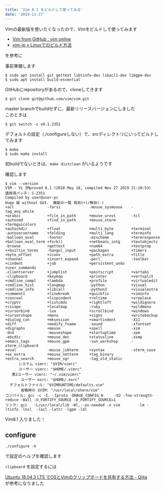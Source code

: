 ```yaml
---
title: 'Vim 8.1 をビルドして使ってみる'
date: '2019-11-27'
---
```


Vimの最新版を使いたくなったので、Vimをビルドして使ってみます

- [Vim from GitHub : vim online](https://www.vim.org/git.php)
- [vim\-jp » Linuxでのビルド方法](https://vim-jp.org/docs/build_linux.html)

を参考に

事前準備します  

```
$ sudo apt install git gettext libtinfo-dev libacl1-dev libgpm-dev
$ sudo apt install build-essential
```

GitHubにrepositoryがあるので、cloneしてきます

```
$ git clone git@github.com/vim/vim.git  
```

master branchでbuildせずに、最新リリースバージョンにしました  
このときは  

```
$ git switch -c v8.1.2351
```

デフォルトの設定（./configureしない）で、srcディレクトリにいってビルドしてみます

```
$ make
$ sudo make install
```

初buildでないときは、`make distclean` がいるようです

確認します

```
$ vim --version
VIM - Vi IMproved 8.1 (2018 May 18, compiled Nov 27 2019 21:10:53)
適用済パッチ: 1-2351
Compiled by user@user-pc
Huge 版 without GUI.  機能の一覧 有効(+)/無効(-)
+acl               -farsi             -mouse_sysmouse    -tag_any_white
+arabic            +file_in_path      +mouse_urxvt       -tcl
+autocmd           +find_in_path      +mouse_xterm       +termguicolors
+autochdir         +float             +multi_byte        +terminal
-autoservername    +folding           +multi_lang        +terminfo
-balloon_eval      -footer            -mzscheme          +termresponse
+balloon_eval_term +fork()            +netbeans_intg     +textobjects
-browse            +gettext           +num64             +textprop
++builtin_terms    -hangul_input      +packages          +timers
+byte_offset       +iconv             +path_extra        +title
+channel           +insert_expand     -perl              -toolbar
+cindent           +job               +persistent_undo   +user_commands
-clientserver      +jumplist          +postscript        +vartabs
-clipboard         +keymap            +printer           +vertsplit
+cmdline_compl     +lambda            +profile           +virtualedit
+cmdline_hist      +langmap           -python            +visual
+cmdline_info      +libcall           -python3           +visualextra
+comments          +linebreak         +quickfix          +viminfo
+conceal           +lispindent        +reltime           +vreplace
+cryptv            +listcmds          +rightleft         +wildignore
+cscope            +localmap          -ruby              +wildmenu
+cursorbind        -lua               +scrollbind        +windows
+cursorshape       +menu              +signs             +writebackup
+dialog_con        +mksession         +smartindent       -X11
+diff              +modify_fname      -sound             -xfontset
+digraphs          +mouse             +spell             -xim
-dnd               -mouseshape        +startuptime       -xpm
-ebcdic            +mouse_dec         +statusline        -xsmp
+emacs_tags        +mouse_gpm         -sun_workshop      -xterm_clipboard
+eval              -mouse_jsbterm     +syntax            -xterm_save
+ex_extra          +mouse_netterm     +tag_binary        
+extra_search      +mouse_sgr         -tag_old_static    
      システム vimrc: "$VIM/vimrc"
      ユーザー vimrc: "$HOME/.vimrc"
   第2ユーザー vimrc: "~/.vim/vimrc"
       ユーザー exrc: "$HOME/.exrc"
  デフォルトファイル: "$VIMRUNTIME/defaults.vim"
       省略時の $VIM: "/usr/local/share/vim"
コンパイル: gcc -c -I. -Iproto -DHAVE_CONFIG_H     -O2 -fno-strength-reduce -Wall -U_FORTIFY_SOURCE -D_FORTIFY_SOURCE=1       
リンク: gcc   -L/usr/local/lib -Wl,--as-needed -o vim        -lm -ltinfo -lnsl  -lacl -lattr -lgpm -ldl    
```

Vim8.1 入りました！

## configure

```
./configure -h
```

で設定のヘルプを確認します

`clipboard` を設定するには

[Ubuntu 18\.04\.3 LTS でOSとVimのクリップボードを共有する方法 \- Qiita](https://qiita.com/gorilla0513/items/4034b8a0be5ff5808bb7)  
が参考になりました


